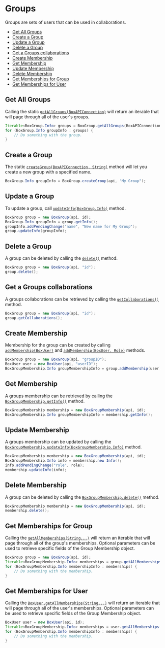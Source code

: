 Groups
======

Groups are sets of users that can be used in collaborations.

* [Get All Groups](#get-all-groups)
* [Create a Group](#create-a-group)
* [Update a Group](#update-a-group)
* [Delete a Group](#delete-a-group)
* [Get a Groups collaborations](#get-a-groups-collaborations)
* [Create Membership](#create-membership)
* [Get Membership](#get-membership)
* [Update Membership](#update-membership)
* [Delete Membership](#delete-membership)
* [Get Memberships for Group](#get-memberships-for-group)
* [Get Memberships for User](#get-memberships-for-user)

Get All Groups
--------------

Calling the static [`getAllGroups(BoxAPIConnection)`][get-all-groups] will
return an iterable that will page through all of the user's groups.

```java
Iterable<BoxGroup.Info> groups = BoxGroup.getAllGroups(BoxAPIConnection api);
for (BoxGroup.Info groupInfo : groups) {
    // Do something with the group.
}
```

[get-all-groups]: http://opensource.box.com/box-java-sdk/javadoc/com/box/sdk/BoxGroup.html#getAllGroups(com.box.sdk.BoxAPIConnection)

Create a Group
--------------

The static [`createGroup(BoxAPIConnection, String)`][create-group] method will
let you create a new group with a specified name.

```java
BoxGroup.Info groupInfo = BoxGroup.createGroup(api, "My Group");
```

[create-group]: http://opensource.box.com/box-java-sdk/javadoc/com/box/sdk/BoxGroup.html#createGroup(com.box.sdk.BoxAPIConnection,%20java.lang.String)


Update a Group
--------------

To update a group, call [`updateInfo(BoxGroup.Info)`][update-group] method.

```java
BoxGroup group = new BoxGroup(api, id);
BoxGroup.Info groupInfo = group.getInfo();
groupInfo.addPendingChange("name", "New name for My Group");
group.updateInfo(groupInfo);
```

[update-group]: http://opensource.box.com/box-java-sdk/javadoc/com/box/sdk/BoxGroup.html#updateInfo(com.box.sdk.BoxGroup.Info)


Delete a Group
--------------

A group can be deleted by calling the [`delete()`][delete] method.

```java
BoxGroup group = new BoxGroup(api, "id");
group.delete();
```

[delete]: http://opensource.box.com/box-java-sdk/javadoc/com/box/sdk/BoxGroup.html#delete()

Get a Groups collaborations
---------------------------

A groups collaborations can be retrieved by calling the [`getCollaborations()`][get-collaborations] method.

```java
BoxGroup group = new BoxGroup(api, "id");
group.getCollaborations();
```

[get-collaborations]: http://opensource.box.com/box-java-sdk/javadoc/com/box/sdk/BoxGroup.html#getCollaborations()

Create Membership
---------------

Membership for the group can be created by calling [`addMembership(BoxUser)`][add-membership] and [`addMembership(BoxUser, Role)`][add-membership2] methods.

```java
BoxGroup group = new BoxGroup(api, "groupID");
BoxUser user = new BoxUser(api, "userID");
BoxGroupMembership.Info groupMembershipInfo = group.addMembership(user);
```

[add-membership]: http://opensource.box.com/box-java-sdk/javadoc/com/box/sdk/BoxGroup.html#addMembership(com.box.sdk.BoxUser)
[add-membership2]: http://opensource.box.com/box-java-sdk/javadoc/com/box/sdk/BoxGroup.html#addMembership(com.box.sdk.BoxUser,%20com.box.sdk.BoxGroupMembership.Role)

Get Membership
---------------

A groups membership can be retrieved by calling the [`BoxGroupMembership.getInfo()`][get-membership] method.

```java
BoxGroupMembership membership = new BoxGroupMembership(api, id);
BoxGroupMembership.Info groupMembershipInfo = membership.getInfo();
```

[get-membership]: http://opensource.box.com/box-java-sdk/javadoc/com/box/sdk/BoxGroupMembership.html#getInfo()

Update Membership
---------------

A groups membership can be updated by calling the [`BoxGroupMembership.updateInfo(BoxGroupMembership.Info)`][update-membership] method.

```java
BoxGroupMembership membership = new BoxGroupMembership(api, id);
BoxGroupMembership.Info info = membership.new Info();
info.addPendingChange("role", role);
membership.updateInfo(info);
```

[update-membership]: http://opensource.box.com/box-java-sdk/javadoc/com/box/sdk/BoxGroupMembership.html#updateInfo(com.box.sdk.BoxGroupMembership.Info)

Delete Membership
---------------

A group can be deleted by calling the [`BoxGroupMembership.delete()`][delete-membership] method.

```java
BoxGroupMembership membership = new BoxGroupMembership(api, id);
membership.delete();
```

[delete-membership]: http://opensource.box.com/box-java-sdk/javadoc/com/box/sdk/BoxGroupMembership.html#delete()

Get Memberships for Group
---------------

Calling the [`getAllMemberships(String...)`][get-memberships-for-group] will return an iterable that will page through all of the group's memberships.
Optional parameters can be used to retrieve specific fields of the Group Membership object.

```java
BoxGroup group = new BoxGroup(api, id);
Iterable<BoxGroupMembership.Info> memberships = group.getAllMemberships();
for (BoxGroupMembership.Info membershipInfo : memberships) {
    // Do something with the membership.
}
```

[get-memberships-for-group]: http://opensource.box.com/box-java-sdk/javadoc/com/box/sdk/BoxGroup.html#getAllMemberships(java.lang.String...)

Get Memberships for User
---------------

Calling the [`BoxUser.getAllMemberships(String...)`][get-memberships-for-user] will return an iterable that will page through all of the user's memberships.
Optional parameters can be used to retrieve specific fields of the Group Membership object.

```java
BoxUser user = new BoxUser(api, id);
Iterable<BoxGroupMembership.Info> memberships = user.getAllMemberships();
for (BoxGroupMembership.Info membershipInfo : memberships) {
    // Do something with the membership.
}
```

[get-memberships-for-user]: http://opensource.box.com/box-java-sdk/javadoc/com/box/sdk/BoxUser.html#getAllMemberships(java.lang.String...)